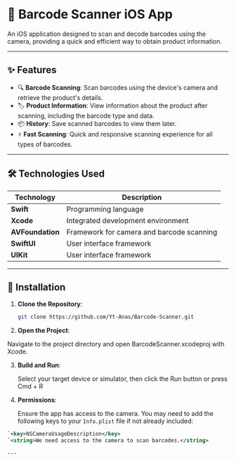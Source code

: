 # 📱 Barcode Scanner iOS App

An iOS application designed to scan and decode barcodes using the camera, providing a quick and efficient way to obtain product information.

---

## ✨ Features

- 🔍 **Barcode Scanning**: Scan barcodes using the device's camera and retrieve the product's details.  
- 🏷️ **Product Information**: View information about the product after scanning, including the barcode type and data.  
- 📦 **History**: Save scanned barcodes to view them later.  
- ⚡ **Fast Scanning**: Quick and responsive scanning experience for all types of barcodes.  

---

## 🛠️ Technologies Used

| Technology       | Description                           |
|------------------|---------------------------------------|
| **Swift**        | Programming language                 |
| **Xcode**        | Integrated development environment   |
| **AVFoundation** | Framework for camera and barcode scanning |
| **SwiftUI**      | User interface framework             |
| **UIKit**      | User interface framework             |

---

## 🚀 Installation

1. **Clone the Repository**:

   ```bash
   git clone https://github.com/Yt-Anas/Barcode-Scanner.git

2. **Open the Project**:

  Navigate to the project directory and open BarcodeScanner.xcodeproj with Xcode.

3. **Build and Run**:

   Select your target device or simulator, then click the Run button or press Cmd + R
4. **Permissions**:

   Ensure the app has access to the camera. You may need to add the following keys to your `Info.plist` file if not already included:

```xml
`<key>NSCameraUsageDescription</key>
`<string>We need access to the camera to scan barcodes.</string>

---

